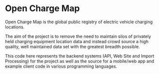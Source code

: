 Open Charge Map
==========

Open Charge Map is the global public registry of electric vehicle charging locations. 

The aim of the project is to remove the need to maintain silos of privately held charging equipment location data and instead crowd source a high quality, well maintained data set with the greatest breadth possible.

This code here represents the backend systems (API, Web Site and Import Processing) for the project as well as the source for a mobile/web app and example client code in various programming languages.